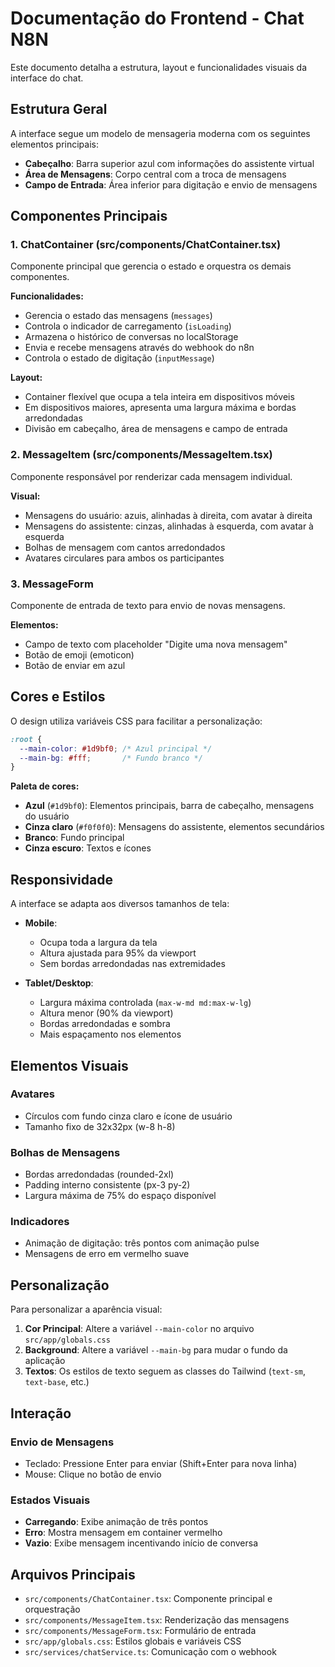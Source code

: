 # Documentação do Frontend - Chat N8N

Este documento detalha a estrutura, layout e funcionalidades visuais da interface do chat.

## Estrutura Geral

A interface segue um modelo de mensageria moderna com os seguintes elementos principais:

- **Cabeçalho**: Barra superior azul com informações do assistente virtual
- **Área de Mensagens**: Corpo central com a troca de mensagens
- **Campo de Entrada**: Área inferior para digitação e envio de mensagens

## Componentes Principais

### 1. ChatContainer (src/components/ChatContainer.tsx)

Componente principal que gerencia o estado e orquestra os demais componentes.

**Funcionalidades:**
- Gerencia o estado das mensagens (`messages`)
- Controla o indicador de carregamento (`isLoading`)
- Armazena o histórico de conversas no localStorage
- Envia e recebe mensagens através do webhook do n8n
- Controla o estado de digitação (`inputMessage`)

**Layout:**
- Container flexível que ocupa a tela inteira em dispositivos móveis
- Em dispositivos maiores, apresenta uma largura máxima e bordas arredondadas
- Divisão em cabeçalho, área de mensagens e campo de entrada

### 2. MessageItem (src/components/MessageItem.tsx)

Componente responsável por renderizar cada mensagem individual.

**Visual:**
- Mensagens do usuário: azuis, alinhadas à direita, com avatar à direita
- Mensagens do assistente: cinzas, alinhadas à esquerda, com avatar à esquerda
- Bolhas de mensagem com cantos arredondados
- Avatares circulares para ambos os participantes

### 3. MessageForm

Componente de entrada de texto para envio de novas mensagens.

**Elementos:**
- Campo de texto com placeholder "Digite uma nova mensagem"
- Botão de emoji (emoticon)
- Botão de enviar em azul

## Cores e Estilos

O design utiliza variáveis CSS para facilitar a personalização:

```css
:root {
  --main-color: #1d9bf0; /* Azul principal */
  --main-bg: #fff;       /* Fundo branco */
}
```

**Paleta de cores:**
- **Azul** (`#1d9bf0`): Elementos principais, barra de cabeçalho, mensagens do usuário
- **Cinza claro** (`#f0f0f0`): Mensagens do assistente, elementos secundários
- **Branco**: Fundo principal
- **Cinza escuro**: Textos e ícones

## Responsividade

A interface se adapta aos diversos tamanhos de tela:

- **Mobile**: 
  - Ocupa toda a largura da tela
  - Altura ajustada para 95% da viewport
  - Sem bordas arredondadas nas extremidades

- **Tablet/Desktop**: 
  - Largura máxima controlada (`max-w-md md:max-w-lg`)
  - Altura menor (90% da viewport)
  - Bordas arredondadas e sombra
  - Mais espaçamento nos elementos

## Elementos Visuais

### Avatares
- Círculos com fundo cinza claro e ícone de usuário
- Tamanho fixo de 32x32px (w-8 h-8)

### Bolhas de Mensagens
- Bordas arredondadas (rounded-2xl)
- Padding interno consistente (px-3 py-2)
- Largura máxima de 75% do espaço disponível

### Indicadores
- Animação de digitação: três pontos com animação pulse
- Mensagens de erro em vermelho suave

## Personalização

Para personalizar a aparência visual:

1. **Cor Principal**: Altere a variável `--main-color` no arquivo `src/app/globals.css`
2. **Background**: Altere a variável `--main-bg` para mudar o fundo da aplicação
3. **Textos**: Os estilos de texto seguem as classes do Tailwind (`text-sm`, `text-base`, etc.)

## Interação

### Envio de Mensagens
- Teclado: Pressione Enter para enviar (Shift+Enter para nova linha)
- Mouse: Clique no botão de envio

### Estados Visuais
- **Carregando**: Exibe animação de três pontos
- **Erro**: Mostra mensagem em container vermelho
- **Vazio**: Exibe mensagem incentivando início de conversa

## Arquivos Principais

- `src/components/ChatContainer.tsx`: Componente principal e orquestração
- `src/components/MessageItem.tsx`: Renderização das mensagens
- `src/components/MessageForm.tsx`: Formulário de entrada
- `src/app/globals.css`: Estilos globais e variáveis CSS
- `src/services/chatService.ts`: Comunicação com o webhook 